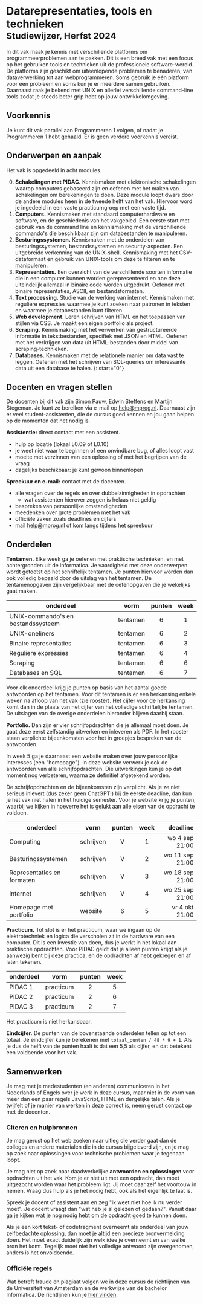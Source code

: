 # Datarepresentaties, tools en technieken<br><small>Studiewijzer, Herfst 2024</small>

In dit vak maak je kennis met verschillende platforms om programmeerproblemen aan te pakken. Dit is een breed vak met een focus op het gebruiken tools en technieken uit de professionele software-wereld. De platforms zijn geschikt om uiteenlopende problemen te benaderen, van dataverwerking tot aan webprogrammeren. Soms gebruik je één platform voor een probleem en soms kun je er meerdere samen gebruiken. Daarnaast raak je bekend met UNIX en allerlei verschillende command-line tools zodat je steeds beter grip hebt op jouw ontwikkelomgeving.


## Voorkennis

Je kunt dit vak parallel aan Programmeren 1 volgen, of nadat je Programmeren 1 hebt gehaald. Er is geen verdere voorkennis vereist.


## Onderwerpen en aanpak

Het vak is opgedeeld in acht modules.

0. **Schakelingen met PIDAC.** Kennismaken met elektronische schakelingen waarop computers gebaseerd zijn en oefenen met het maken van schakelingen om berekeningen te doen. Deze module loopt dwars door de andere modules heen in de tweede helft van het vak. Hiervoor word je ingedeeld in een vaste practicumgroep met een vaste tijd.
1. **Computers.** Kennismaken met standaard computerhardware en software, en de geschiedenis van het vakgebied. Een eerste start met gebruik van de command line en kennismaking met de verschillende commando's die beschikbaar zijn om databestanden te manipuleren.
2. **Besturingssystemen.** Kennismaken met de onderdelen van besturingssystemen, bestandssystemen en security-aspecten. Een uitgebreide verkenning van de UNIX-shell. Kennismaking met het CSV-dataformaat en gebruik van UNIX-tools om deze te filteren en te manipuleren.
3. **Representaties.** Een overzicht van de verschillende soorten informatie die in een computer kunnen worden gerepresenteerd en hoe deze uiteindelijk allemaal in binaire code worden uitgedrukt. Oefenen met binaire representaties, ASCII, en bestandsformaten.
4. **Text processing.** Studie van de werking van internet. Kennismaken met reguliere expressies waarmee je kunt zoeken naar patronen in teksten en waarmee je databestanden kunt filteren.
5. **Web development.** Leren schrijven van HTML en het toepassen van stijlen via CSS. Je maakt een eigen portfolio als project.
6. **Scraping.** Kennismaking met het verwerken van gestructureerde informatie in tekstbestanden, specifiek met JSON en HTML. Oefenen met het verkrijgen van data uit HTML-bestanden door middel van scraping-technieken.
7. **Databases.** Kennismaken met de relationele manier om data vast te leggen. Oefenen met het schrijven van SQL-queries om interessante data uit een database te halen.
{: start="0"}


## Docenten en vragen stellen

De docenten bij dit vak zijn Simon Pauw, Edwin Steffens en Martijn Stegeman. Je kunt ze bereiken via e-mail op <help@mprog.nl>. Daarnaast zijn er veel student-assistenten, die de cursus goed kennen en jou gaan helpen op de momenten dat het nodig is.

**Assistentie:** direct contact met een assistent.

* hulp op locatie (lokaal L0.09 of L0.10)
* je weet niet waar te beginnen of een onvindbare bug, of alles loopt vast
* moeite met verzinnen van een oplossing of met het begrijpen van de vraag
* dagelijks beschikbaar: je kunt gewoon binnenlopen

**Spreekuur en e-mail:** contact met de docenten.

* alle vragen over de regels en over dubbelzinnigheden in opdrachten
    * wat assistenten hierover zeggen is helaas niet geldig
* bespreken van persoonlijke omstandigheden
* meedenken over grote problemen met het vak
* officiële zaken zoals deadlines en cijfers
* mail <help@mprog.nl> of kom langs tijdens het spreekuur


## Onderdelen

**Tentamen.** Elke week ga je oefenen met praktische technieken, en met achtergronden uit de informatica. Je vaardigheid met deze onderwerpen wordt getoetst op het schriftelijk tentamen. Je punten hiervoor worden dan ook volledig bepaald door de uitslag van het tentamen. De tentamenopgaven zijn vergelijkbaar met de oefenopgaven die je wekelijks gaat maken.

| onderdeel                          | vorm      | punten | week |
|------------------------------------|-----------|:------:|:----:|
| UNIX-commando's en bestandssysteem | tentamen  | 6      | 1    |
| UNIX-oneliners                     | tentamen  | 6      | 2    |
| Binaire representaties             | tentamen  | 6      | 3    |
| Reguliere expressies               | tentamen  | 6      | 4    |
| Scraping                           | tentamen  | 6      | 6    |
| Databases en SQL                   | tentamen  | 6      | 7    |

Voor elk onderdeel krijg je punten op basis van het aantal goede antwoorden op het tentamen. Voor dit tentamen is er een herkansing enkele weken na afloop van het vak (zie rooster). Het cijfer voor de herkansing komt dan in de plaats van het cijfer van het volledige schriftelijke tentamen. De uitslagen van de overige onderdelen hieronder blijven daarbij staan.

**Portfolio.** Dan zijn er vier schrijfopdrachten die je allemaal moet doen. Je gaat deze eerst zelfstandig uitwerken en inleveren als PDF. In het rooster staan verplichte bijeenkomsten voor het in groepjes bespreken van de antwoorden.

In week 5 ga je daarnaast een website maken over jouw persoonlijke interesses (een "homepage"). In deze website verwerk je ook de antwoorden van alle schrijfopdrachten. Die uitwerkingen kun je op dat moment nog verbeteren, waarna ze definitief afgetekend worden.

De schrijfopdrachten en de bijeenkomsten zijn verplicht. Als je ze niet serieus inlevert (dus zeker geen ChatGPT!) bij de eerste deadline, dan kun je het vak niet halen in het huidige semester. Voor je website krijg je punten, waarbij we kijken in hoeverre het is gelukt aan alle eisen van de opdracht te voldoen.

| onderdeel                  | vorm      | punten | week | deadline        |
|----------------------------|-----------|:------:|:----:|----------------:|
| Computing                  | schrijven | V      | 1    | wo  4 sep 21:00 |
| Besturingssystemen         | schrijven | V      | 2    | wo 11 sep 21:00 |
| Representaties en formaten | schrijven | V      | 3    | wo 18 sep 21:00 |
| Internet                   | schrijven | V      | 4    | wo 25 sep 21:00 |
| Homepage met portfolio     | website   | 6      | 5    | vr  4 okt 21:00 |

**Practicum.** Tot slot is er het practicum, waar we ingaan op de elektrotechniek en logica die verscholen zit in de hardware van een computer. Dit is een kwestie van doen, dus je werkt in het lokaal aan praktische opdrachten. Voor PIDAC geldt dat je alleen punten krijgt als je aanwezig bent bij deze practica, en de opdrachten af hebt gekregen en af laten tekenen.

| onderdeel                          | vorm      | punten | week |
|------------------------------------|-----------|:------:|:----:|
| PIDAC 1                            | practicum | 2      | 5    |
| PIDAC 2                            | practicum | 2      | 6    |
| PIDAC 3                            | practicum | 2      | 7    |

Het practicum is niet herkansbaar.

**Eindcijfer.** De punten van de bovenstaande onderdelen tellen op tot een totaal. Je eindcijfer kun je berekenen met `totaal_punten / 48 * 9 + 1`. Als je dus de helft van de punten haalt is dat een 5,5 als cijfer, en dat betekent een voldoende voor het vak.


## Samenwerken

Je mag met je medestudenten (en anderen) communiceren in het Nederlands of Engels over je werk in deze cursus, maar niet in de vorm van meer dan een paar regels JavaScript, HTML en dergelijke talen. Als je twijfelt of je manier van werken in deze correct is, neem gerust contact op met de docenten.


### Citeren en hulpbronnen

Je mag gerust op het web zoeken naar uitleg die verder gaat dan de colleges en andere materialen die in de cursus bijgeleverd zijn, en je mag op zoek naar oplossingen voor technische problemen waar je tegenaan loopt.

Je mag niet op zoek naar daadwerkelijke **antwoorden en oplossingen** voor opdrachten uit het vak. Kom je er niet uit met een opdracht, dan moet uitgezocht worden waar het probleem ligt. Jij moet daar zelf het voortouw in nemen. Vraag dus hulp als je het nodig hebt, ook als het eigenlijk te laat is.

Spreek je docent of assistent aan en zeg "ik weet niet hoe ik nu verder moet". Je docent vraagt dan "wat heb je al gelezen of gedaan?". Vanuit daar ga je kijken wat je nog nodig hebt om de opdracht goed te kunnen doen.

Als je een kort tekst- of codefragment overneemt als onderdeel van jouw zelfbedachte oplossing, dan moet je altijd een precieze bronvermelding doen. Het moet exact duidelijk zijn welk idee je overneemt en van welke bron het komt. Tegelijk moet niet het volledige antwoord zijn overgenomen, anders is het onvoldoende.


### Officiële regels

Wat betreft fraude en plagiaat volgen we in deze cursus de richtlijnen van de Universiteit van Amsterdam en de werkwijze van de bachelor Informatica. De richtlijnen kun je [hier vinden].

[hier vinden]: https://student.uva.nl/onderwerpen/plagiaat-en-fraude
